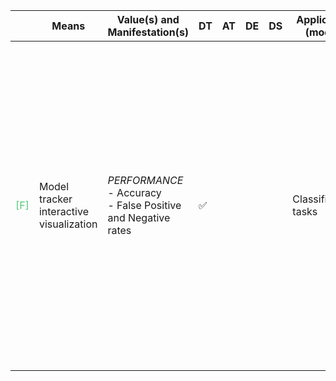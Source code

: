 |       | Means  | Value(s) and Manifestation(s)| DT|AT | DE | DS | Application (model) | Approach | Visual elements | Additional details
| ----------- |  --------------------------- | ---------------  |------------------------------|-------------| ----------------------|----------------------|----------------------------|--------------------|------------------------|--------------------------------- |
<span style="color:#50C878">[F]</span> | Model tracker interactive visualization | *PERFORMANCE* <br> - Accuracy <br> - False Positive and Negative rates  | ✅| | | | Classification tasks| | -  Summary statistics <br> - Confusion matrices <br> - Labels chart <br> Precision-recall curves <br> - Connector lines to identify similar examples in feature space <br> - Highlighted boxes for correlations between features and target classes| 
